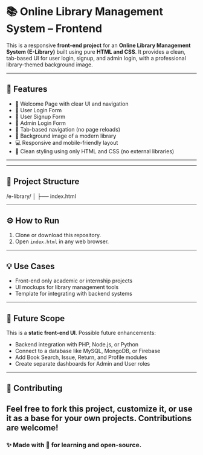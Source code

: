 # 📚 Online Library Management System – Frontend

This is a responsive **front-end project** for an **Online Library Management System (E-Library)** built using pure **HTML and CSS**. It provides a clean, tab-based UI for user login, signup, and admin login, with a professional library-themed background image.

---

## 🚀 Features

- 🎉 Welcome Page with clear UI and navigation
- 👤 User Login Form
- 📝 User Signup Form
- 🔐 Admin Login Form
- 🧭 Tab-based navigation (no page reloads)
- 🌄 Background image of a modern library
- 💻 Responsive and mobile-friendly layout
- 🎨 Clean styling using only HTML and CSS (no external libraries)

---
---

## 📁 Project Structure
/e-library/
│
├── index.html


---

## ⚙️ How to Run

1. Clone or download this repository.
2. Open `index.html` in any web browser.

---

## 💡 Use Cases

- Front-end only academic or internship projects
- UI mockups for library management tools
- Template for integrating with backend systems

---

## 🌱 Future Scope

This is a **static front-end UI**. Possible future enhancements:
- Backend integration with PHP, Node.js, or Python
- Connect to a database like MySQL, MongoDB, or Firebase
- Add Book Search, Issue, Return, and Profile modules
- Create separate dashboards for Admin and User roles

---

## 🤝 Contributing
Feel free to fork this project, customize it, or use it as a base for your own projects. Contributions are welcome!
---


### ✨ Made with 💙 for learning and open-source.

